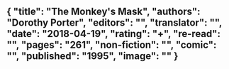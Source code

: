 {
 "title": "The Monkey's Mask",
 "authors": "Dorothy Porter",
 "editors": "",
 "translator": "",
 "date": "2018-04-19",
 "rating": "+",
 "re-read": "",
 "pages": "261",
 "non-fiction": "",
 "comic": "",
 "published": "1995",
 "image": ""
}
---

